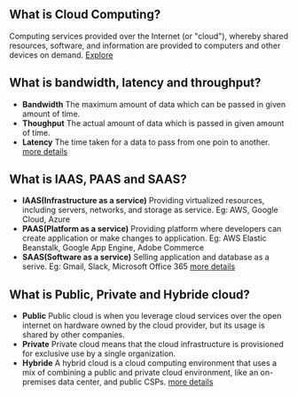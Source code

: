## What is Cloud Computing?

Computing services provided over the Internet (or "cloud"), whereby shared resources, software, and information are provided to computers and other devices on demand.
[Explore](https://duckduckgo.com/?q=cloud+computing+definition&atb=v341-1&ia=definition) 

## What is bandwidth, latency and throughput?

- **Bandwidth**
The maximum amount of data which can be passed in given amount of time.
- **Thoughput**
The actual amount of data which is passed in given amount of time.
- **Latency**
The time taken for a data to pass from one poin to another.
[more details](https://www.techtarget.com/searchnetworking/feature/Network-bandwidth-vs-throughput-Whats-the-difference)

## What is IAAS, PAAS and SAAS?

- **IAAS(Infrastructure as a service)**
Providing virtualized resources, including servers, networks, and storage as service. Eg: AWS, Google Cloud, Azure
- **PAAS(Platform as a service)**
Providing platform where developers can create application or make changes to application. Eg: AWS Elastic Beanstalk, Google App Engine, Adobe Commerce
- **SAAS(Software as a service)**
Selling application and database as a serive. Eg: Gmail, Slack, Microsoft Office 365
[more details](https://www.zendesk.com/in/blog/what-is-paas/#georedirect)

## What is Public, Private and Hybride cloud?

- **Public**
Public cloud is when you leverage cloud services over the open internet on hardware owned by the cloud provider, but its usage is shared by other companies.
- **Private**
Private cloud means that the cloud infrastructure is provisioned for exclusive use by a single organization.
- **Hybride**
A hybrid cloud is a cloud computing environment that uses a mix of combining a public and private cloud environment, like an on-premises data center, and public CSPs.
[more details](https://aws.amazon.com/types-of-cloud-computing/)

